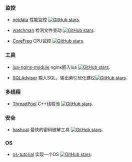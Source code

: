 ### 监控

* [netdata](https://github.com/netdata/netdata) 性能监控 [![GitHub stars](https://img.shields.io/github/stars/netdata/netdata.svg?style=social&label=Star&maxAge=2592000)](https://github.com/netdata/netdata).

* [watchman](https://github.com/facebook/watchman) 检测文件变动 [![GitHub stars](https://img.shields.io/github/stars/facebook/watchman.svg?style=social&label=Star&maxAge=2592000)](https://github.com/facebook/watchman).

* [CoreFreq](https://github.com/cyring/CoreFreq) CPU监控 [![GitHub stars](https://img.shields.io/github/stars/cyring/CoreFreq.svg?style=social&label=Star&maxAge=2592000)](https://github.com/cyring/CoreFreq).

### 工具

* [lua-nginx-module](https://github.com/openresty/lua-nginx-module) nginx嵌入lua [![GitHub stars](https://img.shields.io/github/stars/openresty/lua-nginx-module.svg?style=social&label=Star&maxAge=2592000)](https://github.com/openresty/lua-nginx-module).

* [SQLAdvisor](https://github.com/Meituan-Dianping/SQLAdvisor) 输入SQL，输出索引优化建议[![GitHub stars](https://img.shields.io/github/stars/Meituan-Dianping/SQLAdvisor.svg?style=social&label=Star&maxAge=2592000)](https://github.com/Meituan-Dianping/SQLAdvisor).

### 多线程

* [ThreadPool](https://github.com/progschj/ThreadPool) C++线程池 [![GitHub stars](https://img.shields.io/github/stars/progschj/ThreadPool.svg?style=social&label=Star&maxAge=2592000)](https://github.com/progschj/ThreadPool).


### 安全

* [hashcat](https://github.com/hashcat/hashcat) 最快的密码破解工具 [![GitHub stars](https://img.shields.io/github/stars/hashcat/hashcat.svg?style=social&label=Star&maxAge=2592000)](https://github.com/hashcat/hashcat).

### OS

* [os-tutorial](https://github.com/cfenollosa/os-tutorial) 实现一个OS [![GitHub stars](https://img.shields.io/github/stars/cfenollosa/os-tutorial.svg?style=social&label=Star&maxAge=2592000)](https://github.com/cfenollosa/os-tutorial).
